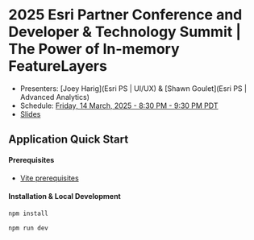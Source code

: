 # 2025 Esri Partner Conference and Developer & Technology Summit | The Power of In-memory FeatureLayers

- Presenters: [Joey Harig](Esri PS | UI/UX) & [Shawn Goulet](Esri PS | Advanced Analytics)
- Schedule: [Friday, 14 March, 2025 - 8:30 PM - 9:30 PM PDT](https://devtechsummit2025.esri.com/flow/esri/25epcdev/deveventportal/page/detailed-agenda/session/1730752113090001Y9fh)
- [Slides](https://esridevevents.github.io/in-memory-featurelayers-ds-2025/slides/)

## Application Quick Start

#### Prerequisites

- [Vite prerequisites](https://vitejs.dev/guide/#scaffolding-your-first-vite-project)

#### Installation & Local Development

```bash
npm install
```

```bash
npm run dev
```
